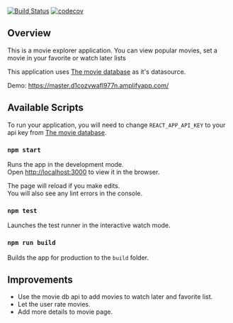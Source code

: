 [![Build Status](https://travis-ci.org/Tolsee/movie-explorer.svg?branch=master)](https://travis-ci.org/Tolsee/movie-explorer)
[![codecov](https://codecov.io/gh/Tolsee/movie-explorer/branch/master/graph/badge.svg)](https://codecov.io/gh/Tolsee/movie-explorer)

## Overview

This is a movie explorer application. You can view popular movies, set a movie in your favorite or watch later lists<br>

This application uses [The movie database](https://themoviedb.org) as it's datasource.

Demo: https://master.d1cozvwafl977n.amplifyapp.com/

## Available Scripts

To run your application, you will need to change `REACT_APP_API_KEY` to your api key from [The movie database](https://themoviedb.org).<br>

### `npm start`

Runs the app in the development mode.<br>
Open [http://localhost:3000](http://localhost:3000) to view it in the browser.

The page will reload if you make edits.<br>
You will also see any lint errors in the console.

### `npm test`

Launches the test runner in the interactive watch mode.<br>

### `npm run build`

Builds the app for production to the `build` folder.<br>

## Improvements

- Use the movie db api to add movies to watch later and favorite list.
- Let the user rate movies.
- Add more details to movie page.
